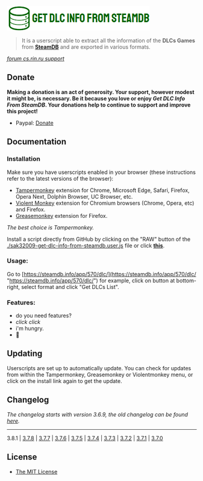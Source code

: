 [![./sak32009-get-dlc-info-from-steamdb-logo.png](./sak32009-get-dlc-info-from-steamdb-logo.png "./sak32009-get-dlc-info-from-steamdb-logo.png")](./sak32009-get-dlc-info-from-steamdb-logo.png "./sak32009-get-dlc-info-from-steamdb-logo.png")

> It is a userscript able to extract all the information of the **DLCs Games** from **[SteamDB](https://steamdb.info "SteamDB")** and are exported in various formats.

*[forum cs.rin.ru support](https://cs.rin.ru/forum/viewtopic.php?f=29&t=71837 "forum cs.rin.ru support")*

## Donate

**Making a donation is an act of generosity. Your support, however modest it might be, is necessary. Be it because you love or enjoy *Get DLC Info From SteamDB*. Your donations help to continue to support and improve this project!**

- Paypal: [Donate](https://www.paypal.com/cgi-bin/webscr?cmd=_s-xclick&hosted_button_id=U7TLCVMHN9HA2&source=url "Donate")

## Documentation

### Installation

Make sure you have userscripts enabled in your browser (these instructions refer to the latest versions of the browser):

- [Tampermonkey](https://tampermonkey.net/?ext=dhdg "Tampermonkey") extension for Chrome, Microsoft Edge, Safari, Firefox, Opera Next, Dolphin Browser, UC Browser, etc.
- [Violent Monkey](https://violentmonkey.github.io/ "Violent Monkey") extension for Chromium browsers (Chrome, Opera, etc) and Firefox.
- [Greasemonkey](https://www.greasespot.net/ "Greasemonkey") extension for Firefox.

*The best choice is Tampermonkey.*

Install a script directly from GitHub by clicking on the "RAW" button of the [./sak32009-get-dlc-info-from-steamdb.user.js](./sak32009-get-dlc-info-from-steamdb.user.js "./sak32009-get-dlc-info-from-steamdb.user.js") file or click **[this](https://github.com/Sak32009/GetDLCInfoFromSteamDB/raw/master/sak32009-get-dlc-info-from-steamdb.user.js "this")**.

### Usage:

Go to [https://steamdb.info/app/570/dlc/](https://steamdb.info/app/570/dlc/ "https://steamdb.info/app/570/dlc/") for example, click on button at bottom-right, select format and click "Get DLCs List".

### Features:

- do you need features?
- *click* *click*
- i'm hungry.
- 🖤

## Updating

Userscripts are set up to automatically update. You can check for updates from within the Tampermonkey, Greasemonkey or Violentmonkey menu, or click on the install link again to get the update.

## Changelog

*The changelog starts with version 3.6.9, the old changelog can be found [here](https://cs.rin.ru/forum/viewtopic.php?f=29&t=71837 "here").*

------------

3.8.1 | [3.7.8](https://cs.rin.ru/forum/viewtopic.php?p=1954604#p1954604 "3.7.8") | [3.7.7](https://cs.rin.ru/forum/viewtopic.php?p=1940810#p1940810 "3.7.7") | [3.7.6](https://cs.rin.ru/forum/viewtopic.php?p=1939869#p1939869 "3.7.6") | [3.7.5](https://cs.rin.ru/forum/viewtopic.php?p=1928698#p1928698 "3.7.5") | [3.7.4](https://cs.rin.ru/forum/viewtopic.php?p=1891327#p1891327 "3.7.4") | [3.7.3](https://cs.rin.ru/forum/viewtopic.php?p=1887084#p1887084 "3.7.3") | [3.7.2](https://cs.rin.ru/forum/viewtopic.php?p=1871151#p1871151 "3.7.2") | [3.7.1](https://cs.rin.ru/forum/viewtopic.php?p=1870320#p1870320 "3.7.1") | [3.7.0](https://cs.rin.ru/forum/viewtopic.php?p=1867484#p1867484 "3.7.0")

## License

- [The MIT License](./LICENSE "The MIT License")
